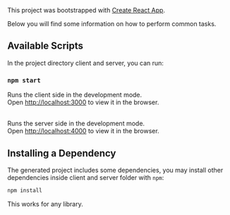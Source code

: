 This project was bootstrapped with [Create React App](https://github.com/facebookincubator/create-react-app).

Below you will find some information on how to perform common tasks.<br>

## Available Scripts

In the project directory client and server, you can run:

### `npm start`

Runs the client side in the development mode.<br>
Open [http://localhost:3000](http://localhost:3000) to view it in the browser.<br><br>

Runs the server side in the development mode.<br>
Open [http://localhost:4000](http://localhost:4000) to view it in the browser.


## Installing a Dependency

The generated project includes some dependencies, you may install other dependencies inside client and server folder with `npm`:

```sh
npm install
```

This works for any library.
